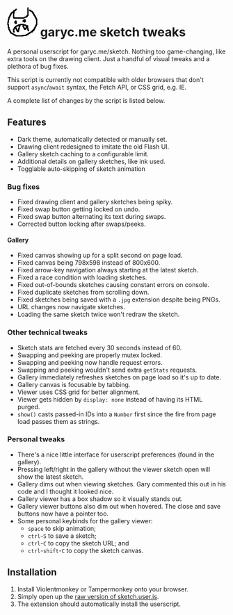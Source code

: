 
# ![the unofficial sketch mascot, crunge](/crunge.png)&nbsp;garyc.me sketch tweaks

A personal userscript for garyc.me/sketch. Nothing too game-changing, like extra tools on the drawing client. Just a handful of visual tweaks and a plethora of bug fixes.

This script is currently not compatible with older browsers that don't support `async`/`await` syntax, the Fetch API, or CSS grid, e.g. IE.

A complete list of changes by the script is listed below.

## Features

* Dark theme, automatically detected or manually set.
* Drawing client redesigned to imitate the old Flash UI.
* Gallery sketch caching to a configurable limit.
* Additional details on gallery sketches, like ink used.
* Togglable auto-skipping of sketch animation

### Bug fixes

* Fixed drawing client and gallery sketches being spiky.
* Fixed swap button getting locked on undo.
* Fixed swap button alternating its text during swaps.
* Corrected button locking after swaps/peeks.

#### Gallery

* Fixed canvas showing up for a split second on page load.
* Fixed canvas being 798x598 instead of 800x600.
* Fixed arrow-key navigation always starting at the latest sketch.
* Fixed a race condition with loading sketches.
* Fixed out-of-bounds sketches causing constant errors on console.
* Fixed duplicate sketches from scrolling down.
* Fixed sketches being saved with a `.jpg` extension despite being PNGs.
* URL changes now navigate sketches.
* Loading the same sketch twice won't redraw the sketch.

### Other technical tweaks

* Sketch stats are fetched every 30 seconds instead of 60.
* Swapping and peeking are properly mutex locked.
* Swapping and peeking now handle request errors.
* Swapping and peeking wouldn't send extra `getStats` requests.
* Gallery immediately refreshes sketches on page load so it's up to date.
* Gallery canvas is focusable by tabbing.
* Viewer uses CSS grid for better alignment.
* Viewer gets hidden by `display: none` instead of having its HTML purged.
* `show()` casts passed-in IDs into a `Number` first since the fire from page load passes them as strings.

### Personal tweaks

* There's a nice little interface for userscript preferences (found in the gallery).
* Pressing left/right in the gallery without the viewer sketch open will show the latest sketch.
* Gallery dims out when viewing sketches. Gary commented this out in his code and I thought it looked nice.
* Gallery viewer has a box shadow so it visually stands out.
* Gallery viewer buttons also dim out when hovered. The close and save buttons now have a pointer too.
* Some personal keybinds for the gallery viewer:
    * `space` to skip animation;
    * `ctrl`-`S` to save a sketch;
    * `ctrl`-`C` to copy the sketch URL; and
    * `ctrl`-`shift`-`C` to copy the sketch canvas.

## Installation

1. Install Violentmonkey or Tampermonkey onto your browser.
2. Simply open up the [raw version of sketch.user.js](https://github.com/quackbarc/garyc-sketch-tweaks/raw/master/sketch.user.js).
3. The extension should automatically install the userscript.
